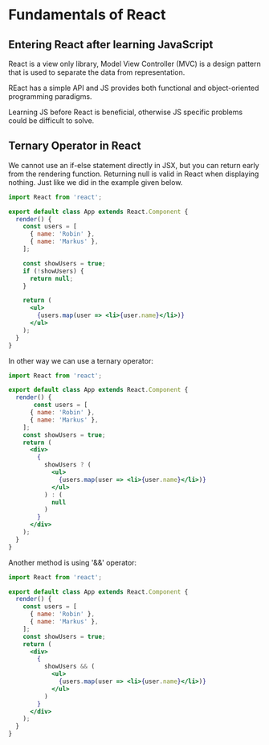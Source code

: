 # Fundamentals of React

## Entering React after learning JavaScript

React is a view only library, Model View Controller (MVC) is a design pattern that is used to separate the data from representation.

REact has a simple API and JS provides both functional and object-oriented programming paradigms.

Learning JS before React is beneficial, otherwise JS specific problems could be difficult to solve.

## Ternary Operator in React

 We cannot use an if-else statement directly in JSX, but you can return early from the rendering function. Returning null is valid in React when displaying nothing. Just like we did in the example given below.

```jsx
import React from 'react';

export default class App extends React.Component {
  render() {
    const users = [
      { name: 'Robin' },
      { name: 'Markus' },
    ];

    const showUsers = true;
    if (!showUsers) {
      return null;
    }

    return (
      <ul>
        {users.map(user => <li>{user.name}</li>)}
      </ul>
    );
  }
}
```

In other way we can use a ternary operator:

```jsx
import React from 'react';

export default class App extends React.Component {
  render() {
       const users = [
      { name: 'Robin' },
      { name: 'Markus' },
    ];
    const showUsers = true;
    return (
      <div>
        {
          showUsers ? (
            <ul>
              {users.map(user => <li>{user.name}</li>)}
            </ul>
          ) : (
            null
          )
        }
      </div>
    );
  }
}
```

Another method is using '&&' operator:

```jsx
import React from 'react';

export default class App extends React.Component {
  render() {
    const users = [
      { name: 'Robin' },
      { name: 'Markus' },
    ];
    const showUsers = true;
    return (
      <div>
        {
          showUsers && (
            <ul>
              {users.map(user => <li>{user.name}</li>)}
            </ul>
          )
        }
      </div>
    );
  }
}
```
